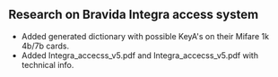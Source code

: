 ## Research on Bravida Integra access system
* Added generated dictionary with possible KeyA's on their Mifare 1k 4b/7b cards.
* Added Integra_accecss_v5.pdf and Integra_accecss_v5.pdf with technical info.
